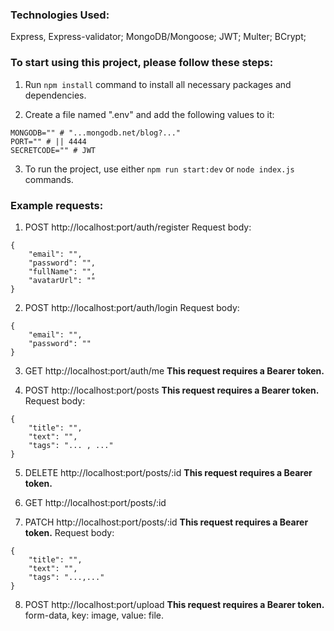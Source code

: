 ### Technologies Used:
Express, Express-validator;
MongoDB/Mongoose;
JWT;
Multer;
BCrypt;

### To start using this project, please follow these steps:

1. Run ``` npm install ``` command to install all necessary packages and dependencies.

2. Create a file named ".env" and add the following values to it:
```
MONGODB="" # "...mongodb.net/blog?..."
PORT="" # || 4444
SECRETCODE="" # JWT
```

3. To run the project, use either ``` npm run start:dev ``` or ``` node index.js ``` commands.

### Example requests:

1. POST http://localhost:port/auth/register
Request body:
```
{
    "email": "",
    "password": "",
    "fullName": "",
    "avatarUrl": ""
}
```

2. POST http://localhost:port/auth/login
Request body:
```
{
    "email": "",
    "password": ""
}
```

3. GET http://localhost:port/auth/me
**This request requires a Bearer token.**

4. POST http://localhost:port/posts
**This request requires a Bearer token.**
Request body:
```
{
    "title": "",
    "text": "",
    "tags": "... , ..."
}
```

5. DELETE http://localhost:port/posts/:id
**This request requires a Bearer token.**

6. GET http://localhost:port/posts/:id

7. PATCH http://localhost:port/posts/:id
**This request requires a Bearer token.**
Request body:
```
{
    "title": "",
    "text": "",
    "tags": "...,..."
}
```

8. POST http://localhost:port/upload
**This request requires a Bearer token.**
form-data, key: image, value: file.
